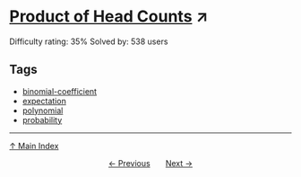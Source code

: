 # [Product of Head Counts](https://projecteuler.net/problem=602) ↗️

Difficulty rating: 35%
Solved by: 538 users
## Tags

- [binomial-coefficient](../tags/binomial-coefficient.md)
- [expectation](../tags/expectation.md)
- [polynomial](../tags/polynomial.md)
- [probability](../tags/probability.md)



---

[↑ Main Index](../README.md)


<div align=center><a href='601.md'>← Previous</a> &nbsp;&nbsp; &nbsp;&nbsp;  <a href='603.md'>Next →</a></div>

